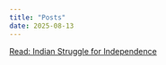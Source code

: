 ```yaml
---
title: "Posts"
date: 2025-08-13
---
```


[Read: Indian Struggle for Independence](../posts/indian_struggle)
